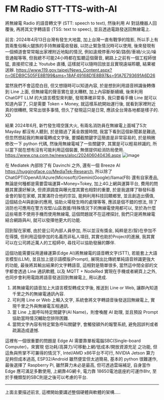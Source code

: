 # FM Radio STT-TTS-with-AI
將無線電 Radio 的語音轉文字 (STT: speech to text), 然後利用 AI 對話機器人回覆後, 再將其文字轉語音 (TSS: text to speec), 並且透過電路發送回無線電上.

前言:
2024年4月13日台灣有發生大地震, 加上台灣一直有戰爭的陰影, 所以手上有買兩隻俗稱火腿族的手持無線電收發器, 以防止緊急情況時可以使用, 後來發現有一個頻道會常常報出家裡附近地點的情況, 例如違規停車/吵架/路倒/車禍/火災/噪音通報等等, 但我總不可能24小時都在監聽這個聲音, 網路上之前有一個工程師很猛, 直接把它接上 Youtube 直播, 這樣就可以隨時回放並且實現遠端聆聽, 結果被送辦.
https://www.119.gov.taipei/News_Content.aspx?n=0EDB9C505FE8B199&sms=18AF49168D1E8B97&s=91A7E793691A6D26

當然我們不會這麼白目, 但又想隨時可以知道內容, 於是想到利用語音辨識後轉傳到 Line 上面, 但無線電的聲音實在是太糟糕, 加上內容斷斷續續, 後來利用 ChatGPT LLM 的大語言模型來判斷, 發現準確非常多, 我只要看手機 Line 就可以知道內容了, 只是需要 Token = Money, 就這樣系統開始運行後, 就看到家裡附近真的很糟糕, 常常出很多事情, 但久了發現這只是日常, 應該全台灣各地都是樣子的. XD

結果 2024年6月, 新竹發生晴空匯大火, 有兩名消防員在無線電上面喊了5次 Mayday 都沒有人聽到, 於是錯過了黃金救援時間, 我當下看到這個新聞甚是難過, 但忽然想起我的無線電轉成文字後, 要攔截關鍵字這簡直是非常容易的, 於是稍微修改一下 python 代碼, 然後用無線電喊了一些關鍵字, 其實是可以輕易辨識的, 所以當下就在想有沒有可能利用這個裝置, 無償提供給消防局使用.
https://www.cna.com.tw/news/aloc/202406040436.aspx
![image](https://github.com/user-attachments/assets/728e6471-6475-409f-bfaf-7f53ef31a1d8)

在 Mediatek 內部除了有 Davinchi 之外, 還有一個 Breeze AI https://huggingface.co/MediaTek-Research, 所以除了 ChatGPT(OpenAI)/Azure(Microsoft)/Gemini(Google)/llama(FB) 還有自家產品, 無論是何種都是需要雲端運算=Money=Tokey, 加上4G上網與運算平台, 費用的問題其實還好解決, 但資源調度與曝光度其實也相對的重要, 於是我選擇了聯發科基金會的智在家鄉, 其實滿符合他的宗旨, 能夠利用科技回饋鄉里, 並且創造出價值, 這個結合AI與創新的應用, 協助火場發生時的處理等等, 應該是個不錯的想法, 除了消防也可應用在警方攻堅/山區救援/特殊情況下的無線電使用都可以, 至於為什麼這些場景不使用手機而使用無線電, 這個問題就不在這裡探討, 我們只是將無線電結合網路與AI, 就可以發揮他更大的功能.

回到智在家鄉, 由於是公司內部人員參加, 所以並沒有獎金, 純粹是志(智)在參加不在得獎, 但利用這個參加的名義而非私人項目, 其實也助於Project的進展, 我其實可以在公司將近萬人的工程師中, 尋找可以協助發展的夥伴.

這個功能需要採用邊緣運算(Edge AI)將無線電的語音轉文字(STT), 若能套上大語言模型(LLM), 並且加上提示語模版(Prompt), 展現出比傳統單純語音辨識更強大的功能, 最後將其輸出結果的文字轉語音, 這相對是簡單很多, 當然這中間全部的文字都會透過 Line 通訊軟體, 以及 MQTT + NodeRed 實現在手機或者網頁上之外, 也同步會利用電路將語音發送回到無線電上, 用以達成.
1. 將無線電的語音加上大語言模型轉成文字後, 推送到 Line or Web, 讓群內知道千里之外的無線電通訊內容.
2. 可利用 Line or Web 上輸入文字, 系統會將文字轉語音後發送回無線電上, 實現千里之外與無線電互相通訊.
3. 當 Line 上面呼叫特定關鍵字(AI Name)，則會喚醒 AI 助理, 並且預設 Prompt 協助當時情況輔助您排除困難.
4. 當問文字內容有特定緊急呼叫關鍵字, 會觸發額外的報警系統, 避免因誤判或者疏漏造成遺憾.

這裡有一個很重要的問題是 Edge AI 需要靠單板電腦SBC(Single-board Computer)，來實現 低功耗/高算力/可移動上網/低成本/開放資源充足 之功能, 但這魚與熊掌不可兼得的情況下, Intel/AMD x86平台不可行, NVIDIA Jetson 算力足夠但成本過高, ESP32/Android 雖然便宜但太過簡易, 基本的 python 很難運作, 最後選擇了 Raspberry Pi, 雖然算力未必是最高, 但可透過雲端補足, 自身當作 Edge 應可滿足多數使用, 上網靠4G網卡, 電力靠 18650電池底座約可運作8hr, 至於手機類型的SBC則是之後可以考慮的平台.

--------------------------
上面主要描述前言, 這裡開始要講述整個硬體與軟體的架構.....



